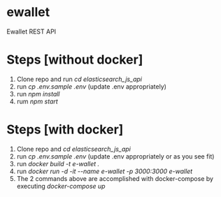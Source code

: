 # ewallet
Ewallet REST API

# Steps [without docker]
1. Clone repo and run *cd elasticsearch_js_api* <br/>
2. run *cp .env.sample .env* (update .env appropriately)
2. run *npm install* <br />
3. rum *npm start*

# Steps [with docker]
1. Clone repo and *cd elasticsearch_js_api* <br/>
2. run *cp .env.sample .env* (update .env appropriately or as you see fit)
4. run *docker build -t e-wallet .*
5. run *docker run -d -it --name e-wallet -p 3000:3000 e-wallet* 
6. The 2 commands above are accomplished with docker-compose by executing *docker-compose up*
